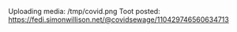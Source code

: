 Uploading media: /tmp/covid.png
Toot posted: https://fedi.simonwillison.net/@covidsewage/110429746560634713
